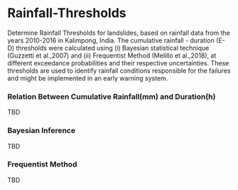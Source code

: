 # Rainfall-Thresholds
Determine Rainfall Thresholds for landslides, based on rainfall data from the years 2010-2016 in Kalimpong, India. The cumulative rainfall - duration (E-D) thresholds were calculated using (i) Bayesian statistical technique (Guzzetti et al.,2007) and (ii) Frequentist Method (Melillo et al.,2018), at different exceedance probabilities and their respective uncertainties. These thresholds are used to identify rainfall conditions responsible for the failures and might be implemented in an early warning system.

### Relation Between Cumulative Rainfall(mm) and Duration(h)
TBD


### Bayesian Inference
TBD


### Frequentist Method
TBD
